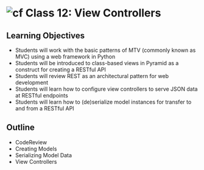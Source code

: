 # ![cf](http://i.imgur.com/7v5ASc8.png) Class 12: View Controllers

## Learning Objectives

- Students will work with the basic patterns of MTV (commonly known as MVC) using a web framework in Python
- Students will be introduced to class-based views in Pyramid as a construct for creating a RESTful API
- Students will review REST as an architectural pattern for web development
- Students will learn how to configure view controllers to serve JSON data at RESTful endpoints
- Students will learn how to (de)serialize model instances for transfer to and from a RESTful API

## Outline
- CodeReview
- Creating Models
- Serializing Model Data
- View Controllers
<!-- [Hyperlinks]{:target="_blank"} -->


<!-- links -->
<!-- [Hyperlinks]: To supporting materials -->

